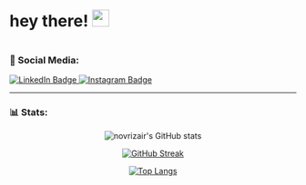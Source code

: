 <h1>
  hey there!
  <img src="https://media.giphy.com/media/hvRJCLFzcasrR4ia7z/giphy.gif" width="30px"/>
</h1>

<img src="https://komarev.com/ghpvc/?username=novrizair&style=flat-square&color=blue" alt=""/>

### 📱 Social Media:
<div id="badges">
  <a href="https://www.linkedin.com/in/novrizal-airsyahputra/">
    <img src="https://img.shields.io/badge/LinkedIn-blue?style=for-the-badge&logo=linkedin&logoColor=white" alt="LinkedIn Badge"/>
  </a>

  <a href="https://www.instagram.com/novrizair/">
    <img src="https://img.shields.io/badge/Instagram-blue?style=for-the-badge&logo=instagram&logoColor=white" alt="Instagram Badge"/>
  </a>
</div>

---

### 📊 Stats:
<div align="center">
  
  ![novrizair's GitHub stats](https://github-readme-stats.vercel.app/api?username=novrizair&theme=tokyonight&show_icons=true)

  [![GitHub Streak](https://github-readme-streak-stats.herokuapp.com?user=novrizair&theme=tokyonight&date_format=M%20j%5B%2C%20Y%5D&card_width=400)](https://git.io/streak-stats)

  [![Top Langs](https://github-readme-stats.vercel.app/api/top-langs/?username=novrizair&card_length=450&layout=compact&theme=tokyonight)](https://github.com/novrizair/github-readme-stats)

</div>
